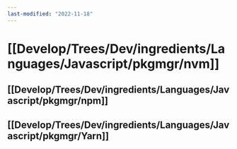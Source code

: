 ```yaml
---
last-modified: "2022-11-18"
---
```

# [[Develop/Trees/Dev/ingredients/Languages/Javascript/pkgmgr/nvm]]
## [[Develop/Trees/Dev/ingredients/Languages/Javascript/pkgmgr/npm]]
## [[Develop/Trees/Dev/ingredients/Languages/Javascript/pkgmgr/Yarn]]

